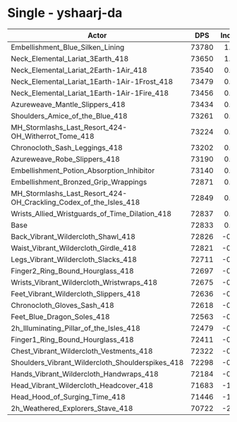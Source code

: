 # Single - yshaarj-da
| Actor | DPS | Increase |
|---|:---:|:---:|
|Embellishment_Blue_Silken_Lining|73780|1.30%|
|Neck_Elemental_Lariat_3Earth_418|73650|1.12%|
|Neck_Elemental_Lariat_2Earth-1Air_418|73540|0.97%|
|Neck_Elemental_Lariat_1Earth-1Air-1Frost_418|73479|0.89%|
|Neck_Elemental_Lariat_1Earth-1Air-1Fire_418|73456|0.86%|
|Azureweave_Mantle_Slippers_418|73434|0.83%|
|Shoulders_Amice_of_the_Blue_418|73261|0.59%|
|MH_Stormlashs_Last_Resort_424-OH_Witherrot_Tome_418|73224|0.54%|
|Chronocloth_Sash_Leggings_418|73202|0.51%|
|Azureweave_Robe_Slippers_418|73190|0.49%|
|Embellishment_Potion_Absorption_Inhibitor|73140|0.42%|
|Embellishment_Bronzed_Grip_Wrappings|72871|0.05%|
|MH_Stormlashs_Last_Resort_424-OH_Crackling_Codex_of_the_Isles_418|72849|0.02%|
|Wrists_Allied_Wristguards_of_Time_Dilation_418|72837|0.01%|
|Base|72833|0.00%|
|Back_Vibrant_Wildercloth_Shawl_418|72826|-0.01%|
|Waist_Vibrant_Wildercloth_Girdle_418|72821|-0.02%|
|Legs_Vibrant_Wildercloth_Slacks_418|72711|-0.17%|
|Finger2_Ring_Bound_Hourglass_418|72697|-0.19%|
|Wrists_Vibrant_Wildercloth_Wristwraps_418|72675|-0.22%|
|Feet_Vibrant_Wildercloth_Slippers_418|72636|-0.27%|
|Chronocloth_Gloves_Sash_418|72618|-0.30%|
|Feet_Blue_Dragon_Soles_418|72563|-0.37%|
|2h_Illuminating_Pillar_of_the_Isles_418|72479|-0.49%|
|Finger1_Ring_Bound_Hourglass_418|72411|-0.58%|
|Chest_Vibrant_Wildercloth_Vestments_418|72322|-0.70%|
|Shoulders_Vibrant_Wildercloth_Shoulderspikes_418|72298|-0.73%|
|Hands_Vibrant_Wildercloth_Handwraps_418|72184|-0.89%|
|Head_Vibrant_Wildercloth_Headcover_418|71683|-1.58%|
|Head_Hood_of_Surging_Time_418|71446|-1.90%|
|2h_Weathered_Explorers_Stave_418|70722|-2.90%|
